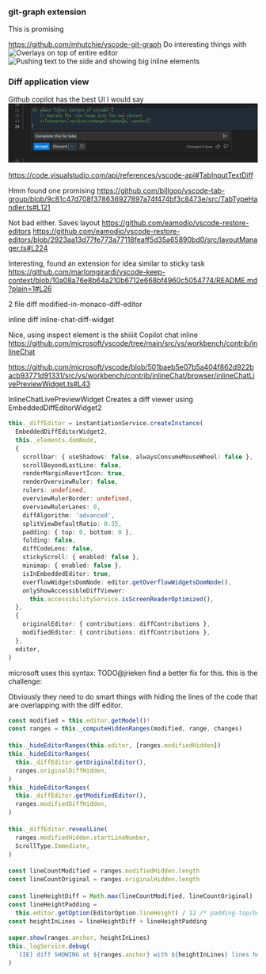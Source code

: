 ### git-graph extension

This is promising

https://github.com/mhutchie/vscode-git-graph
Do interesting things with ![Overlays on top of entire editor](../features/multi-file-diff/image.png)
![Pushing text to the side and showing big inline elements](../features/multi-file-diff/image-1.png)

### Diff application view

Github copilot has the best UI I would say
![This is not a chat view this is an inline replacement](inline-not-chat-view.png)

https://code.visualstudio.com/api/references/vscode-api#TabInputTextDiff

Hmm found one promising https://github.com/billgoo/vscode-tab-group/blob/9c81c47d708f378636927897a74f474bf3c8473e/src/TabTypeHandler.ts#L121

Not bad either. Saves layout https://github.com/eamodio/vscode-restore-editors
https://github.com/eamodio/vscode-restore-editors/blob/2923aa13d77fe773a77118feaff5d35a65890bd0/src/layoutManager.ts#L224

Interesting, found an extension for idea similar to sticky task https://github.com/marlomgirardi/vscode-keep-context/blob/10a08a76e8b64a210b6712e668bf4960c5054774/README.md?plain=1#L26

2 file diff
modified-in-monaco-diff-editor

inline diff
inline-chat-diff-widget

Nice, using inspect element is the shiiiit
Copilot chat inline https://github.com/microsoft/vscode/tree/main/src/vs/workbench/contrib/inlineChat

https://github.com/microsoft/vscode/blob/501baeb5e07b5a404f862d922bacb93771d91331/src/vs/workbench/contrib/inlineChat/browser/inlineChatLivePreviewWidget.ts#L43

InlineChatLivePreviewWidget
Creates a diff viewer using EmbeddedDiffEditorWidget2

```ts
this._diffEditor = instantiationService.createInstance(
  EmbeddedDiffEditorWidget2,
  this._elements.domNode,
  {
    scrollbar: { useShadows: false, alwaysConsumeMouseWheel: false },
    scrollBeyondLastLine: false,
    renderMarginRevertIcon: true,
    renderOverviewRuler: false,
    rulers: undefined,
    overviewRulerBorder: undefined,
    overviewRulerLanes: 0,
    diffAlgorithm: 'advanced',
    splitViewDefaultRatio: 0.35,
    padding: { top: 0, bottom: 0 },
    folding: false,
    diffCodeLens: false,
    stickyScroll: { enabled: false },
    minimap: { enabled: false },
    isInEmbeddedEditor: true,
    overflowWidgetsDomNode: editor.getOverflowWidgetsDomNode(),
    onlyShowAccessibleDiffViewer:
      this.accessibilityService.isScreenReaderOptimized(),
  },
  {
    originalEditor: { contributions: diffContributions },
    modifiedEditor: { contributions: diffContributions },
  },
  editor,
)
```

microsoft uses this syntax: TODO@jrieken find a better fix for this. this is the challenge:

Obviously they need to do smart things with hiding the lines of the code that are overlapping with the diff editor.

```ts
const modified = this.editor.getModel()!
const ranges = this._computeHiddenRanges(modified, range, changes)

this._hideEditorRanges(this.editor, [ranges.modifiedHidden])
this._hideEditorRanges(
  this._diffEditor.getOriginalEditor(),
  ranges.originalDiffHidden,
)
this._hideEditorRanges(
  this._diffEditor.getModifiedEditor(),
  ranges.modifiedDiffHidden,
)

this._diffEditor.revealLine(
  ranges.modifiedHidden.startLineNumber,
  ScrollType.Immediate,
)

const lineCountModified = ranges.modifiedHidden.length
const lineCountOriginal = ranges.originalHidden.length

const lineHeightDiff = Math.max(lineCountModified, lineCountOriginal)
const lineHeightPadding =
  this.editor.getOption(EditorOption.lineHeight) / 12 /* padding-top/bottom*/
const heightInLines = lineHeightDiff + lineHeightPadding

super.show(ranges.anchor, heightInLines)
this._logService.debug(
  `[IE] diff SHOWING at ${ranges.anchor} with ${heightInLines} lines height`,
)
```
